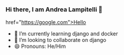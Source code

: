### Hi there, I am Andrea Lampitelli  👋
<a> href="https://google.com">Hello</a>
- 🌱 I’m currently learning django and docker
- 👯 I’m looking to collaborate on django
- 😄 Pronouns: He/Him
